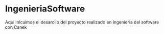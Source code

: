 # IngenieriaSoftware
Aqui inlcuimos el desarollo del proyecto realizado en ingenieria del software con Canek
